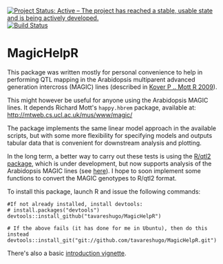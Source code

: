 [![Project Status: Active – The project has reached a stable, usable state and is being actively developed.](http://www.repostatus.org/badges/latest/active.svg)](http://www.repostatus.org/#active)
[![Build Status](https://travis-ci.org/tavareshugo/MagicHelpR.svg?branch=master)](https://travis-ci.org/tavareshugo/MagicHelpR)

# MagicHelpR

This package was written mostly for personal convenience to help in performing QTL 
mapping in the Arabidopsis multiparent advanced generation intercross (MAGIC) 
lines (described in 
[Kover P .. Mott R 2009](http://journals.plos.org/plosgenetics/article?id=10.1371/journal.pgen.1000551)).

This might however be useful for anyone using the Arabidopsis MAGIC lines. It
depends Richard Mott's `happy.hbrem` package, available at:
http://mtweb.cs.ucl.ac.uk/mus/www/magic/

The package implements the same linear model approach in the available 
scripts, but with some more flexibility for specifying models and outputs 
tabular data that is convenient for downstream analysis and plotting.

In the long term, a better way to carry out these tests is using the 
[R/qtl2 package](https://github.com/rqtl/qtl2), which is under development, but 
now supports analysis of the Arabidopsis MAGIC lines (see 
[here](https://groups.google.com/forum/#!topic/rqtl-disc/pwVi_Igr9zk)). I hope 
to soon implement some functions to convert the MAGIC genotypes to R/qtl2 format.

To install this package, launch R and issue the following commands:

```
#If not already installed, install devtools:
# install.packages("devtools")
devtools::install_github("tavareshugo/MagicHelpR")

# If the above fails (it has done for me in Ubuntu), then do this instead
devtools::install_git("git://github.com/tavareshugo/MagicHelpR.git")
```

There's also a basic [introduction vignette](https://tavareshugo.github.io/MagicHelpR//articles/introduction.html).
